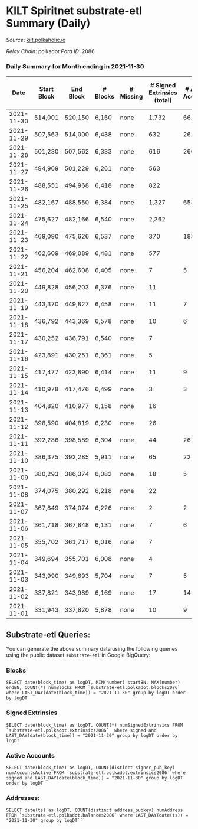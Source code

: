 # KILT Spiritnet substrate-etl Summary (Daily)

_Source_: [kilt.polkaholic.io](https://kilt.polkaholic.io)

*Relay Chain*: polkadot
*Para ID*: 2086



### Daily Summary for Month ending in 2021-11-30


| Date | Start Block | End Block | # Blocks | # Missing | # Signed Extrinsics (total) | # Active Accounts | # Addresses with Balances | # Events | # Transfers | # XCM Transfers In | # XCM Transfers Out |
| ---- | ----------- | --------- | -------- | --------- | --------------------------- | ----------------- | ------------------------- | -------- | ----------- | ------------------ | ------------------- |
| 2021-11-30 | 514,001 | 520,150 | 6,150 | none  | 1,732 | 661 | 10,423 | 311,796 | 1,570 ($27,567,535) |   |   |
| 2021-11-29 | 507,563 | 514,000 | 6,438 | none  | 632 | 261 | 10,300 | 309,692 | 466 ($8,425,146) |   |   |
| 2021-11-28 | 501,230 | 507,562 | 6,333 | none  | 616 | 266 | 10,174 | 287,912 | 465 ($6,681,828) |   |   |
| 2021-11-27 | 494,969 | 501,229 | 6,261 | none  | 563 |  | 10,044 | 269,672 | 436 ($25,445,106) |   |   |
| 2021-11-26 | 488,551 | 494,968 | 6,418 | none  | 822 |  | 9,917 | 264,493 | 651 ($14,245,914) |   |   |
| 2021-11-25 | 482,167 | 488,550 | 6,384 | none  | 1,327 | 653 | 9,719 | 247,382 | 1,133 ($22,845,386) |   |   |
| 2021-11-24 | 475,627 | 482,166 | 6,540 | none  | 2,362 |  | 9,386 | 235,245 | 2,178 ($72,402,018) |   |   |
| 2021-11-23 | 469,090 | 475,626 | 6,537 | none  | 370 | 183 | 8,625 | 206,022 | 231 ($27,603,905) |   |   |
| 2021-11-22 | 462,609 | 469,089 | 6,481 | none  | 577 |  | 8,487 | 209,881 | 16,310 ($62,853,189) |   |   |
| 2021-11-21 | 456,204 | 462,608 | 6,405 | none  | 7 | 5 | 320 | 123,862 |   |   |   |
| 2021-11-20 | 449,828 | 456,203 | 6,376 | none  | 11 |  | 320 | 120,649 |   |   |   |
| 2021-11-19 | 443,370 | 449,827 | 6,458 | none  | 11 | 7 | 320 | 126,249 |   |   |   |
| 2021-11-18 | 436,792 | 443,369 | 6,578 | none  | 10 | 6 | 320 | 127,586 |   |   |   |
| 2021-11-17 | 430,252 | 436,791 | 6,540 | none  | 7 |  | 320 | 127,033 |   |   |   |
| 2021-11-16 | 423,891 | 430,251 | 6,361 | none  | 5 |  | 320 | 125,122 | 2 ($2,940,497) |   |   |
| 2021-11-15 | 417,477 | 423,890 | 6,414 | none  | 11 | 9 | 320 | 123,951 |   |   |   |
| 2021-11-14 | 410,978 | 417,476 | 6,499 | none  | 3 | 3 | 320 | 126,100 |   |   |   |
| 2021-11-13 | 404,820 | 410,977 | 6,158 | none  | 16 |  | 320 | 126,581 |   |   |   |
| 2021-11-12 | 398,590 | 404,819 | 6,230 | none  | 26 |  | 320 | 127,428 |   |   |   |
| 2021-11-11 | 392,286 | 398,589 | 6,304 | none  | 44 | 26 | 320 | 128,326 |   |   |   |
| 2021-11-10 | 386,375 | 392,285 | 5,911 | none  | 65 | 22 | 320 | 102,058 |   |   |   |
| 2021-11-09 | 380,293 | 386,374 | 6,082 | none  | 18 | 5 | 320 | 68,289 | 12 ($91,433,592) |   |   |
| 2021-11-08 | 374,075 | 380,292 | 6,218 | none  | 22 |  | 320 | 70,008 | 5 ($4,495,140) |   |   |
| 2021-11-07 | 367,849 | 374,074 | 6,226 | none  | 2 | 2 | 320 | 70,150 |   |   |   |
| 2021-11-06 | 361,718 | 367,848 | 6,131 | none  | 7 | 6 | 320 | 69,912 |   |   |   |
| 2021-11-05 | 355,702 | 361,717 | 6,016 | none  | 7 |  | 320 | 69,021 | 7 ($1,146,596) |   |   |
| 2021-11-04 | 349,694 | 355,701 | 6,008 | none  | 4 |  | 320 | 65,849 | 9 ($13,579,278) |   |   |
| 2021-11-03 | 343,990 | 349,693 | 5,704 | none  | 7 | 5 | 320 | 61,022 |   |   |   |
| 2021-11-02 | 337,821 | 343,989 | 6,169 | none  | 17 | 14 | 320 | 61,023 | 3 ($1,347,642) |   |   |
| 2021-11-01 | 331,943 | 337,820 | 5,878 | none  | 10 | 9 | 320 | 59,082 | 7 ($2,574,699) |   |   |

## Substrate-etl Queries:
You can generate the above summary data using the following queries using the public dataset `substrate-etl` in Google BigQuery:


### Blocks
```
SELECT date(block_time) as logDT, MIN(number) startBN, MAX(number) endBN, COUNT(*) numBlocks FROM `substrate-etl.polkadot.blocks2086`  where LAST_DAY(date(block_time)) = "2021-11-30" group by logDT order by logDT
```


### Signed Extrinsics
```
SELECT date(block_time) as logDT, COUNT(*) numSignedExtrinsics FROM `substrate-etl.polkadot.extrinsics2086`  where signed and LAST_DAY(date(block_time)) = "2021-11-30" group by logDT order by logDT
```


### Active Accounts
```
SELECT date(block_time) as logDT, COUNT(distinct signer_pub_key) numAccountsActive FROM `substrate-etl.polkadot.extrinsics2086` where signed and LAST_DAY(date(block_time)) = "2021-11-30" group by logDT order by logDT
```


### Addresses:
```
SELECT date(ts) as logDT, COUNT(distinct address_pubkey) numAddress FROM `substrate-etl.polkadot.balances2086` where LAST_DAY(date(ts)) = "2021-11-30" group by logDT```

